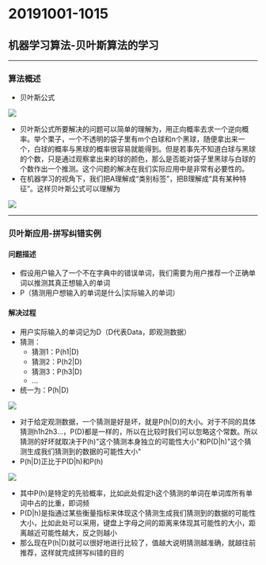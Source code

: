 # 20191001-1015  

## 机器学习算法-贝叶斯算法的学习
***
### 算法概述
* 贝叶斯公式  

![](http://latex.codecogs.com/gif.latex?\\sigma=P(A|B)=\frac{P(B|A)P(A)}{P(B)})


* 贝叶斯公式所要解决的问题可以简单的理解为，用正向概率去求一个逆向概率。举个栗子，一个不透明的袋子里有m个白球和n个黑球，随便拿出来一个，白球的概率与黑球的概率很容易就能得到。但是若事先不知道白球与黑球的个数，只是通过观察拿出来的球的颜色，那么是否能对袋子里黑球与白球的个数作出一个推测。这个问题的解决在我们实际应用中是非常有必要性的。
* 在机器学习的视角下，我们把A理解成“类别标签”，把B理解成“具有某种特征”。这样贝叶斯公式可以理解为
 
![](http://latex.codecogs.com/gif.latex?\\sigma=P("category"|"feature")=\frac{P("feature"|"category")P("category")}{P("feature")})
***
### 贝叶斯应用-拼写纠错实例
#### 问题描述
* 假设用户输入了一个不在字典中的错误单词，我们需要为用户推荐一个正确单词以推测其真正想输入的单词
* P（猜测用户想输入的单词是什么|实际输入的单词）  

#### 解决过程
* 用户实际输入的单词记为D（D代表Data，即观测数据）
* 猜测：
	* 猜测1：P(h1|D)
	* 猜测2：P(h2|D)
	* 猜测3：P(h3|D)
	* ...
* 统一为：P(h|D)

![](http://latex.codecogs.com/gif.latex?\\sigma=P(h|D)=\frac{P(D|h)P(h)}{P(D)})
* 对于给定观测数据，一个猜测是好是坏，就是P(h|D)的大小。对于不同的具体猜测h1h2h3...，P(D)都是一样的，所以在比较时我们可以忽略这个常数。所以猜测的好坏就取决于P(h)"这个猜测本身独立的可能性大小"和P(D|h)"这个猜测生成我们猜测到的数据的可能性大小"
* P(h|D)正比于P(D|h)和P(h)  

![](http://latex.codecogs.com/gif.latex?\\sigma=P(h|D)\approx{P(D|h)P(h))
* 其中P(h)是特定的先验概率，比如此处假定h这个猜测的单词在单词库所有单词中占的比重，即词频
* P(D|h)是指通过某些衡量指标来体现这个猜测生成我们猜测到的数据的可能性大小，比如此处可以采用，键盘上字母之间的距离来体现其可能性的大小，距离越近可能性越大，反之则越小
* 那么现在P(h|D)就可以很好地进行比较了，值越大说明猜测越准确，就越往前推荐，这样就完成拼写纠错的目的

